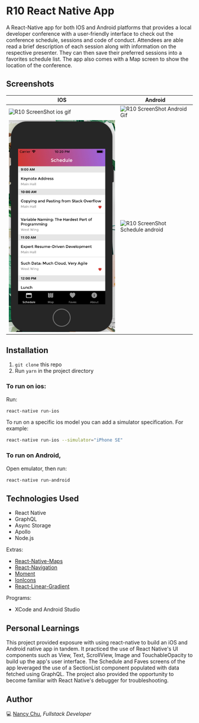# R10 React Native App

A React-Native app for both IOS and Android platforms that provides a local developer conference with a user-friendly interface to check out the conference schedule, sessions and code of conduct. Attendees are able read a brief description of each session along with information on the respective presenter. They can then save their preferred sessions into a favorites schedule list. The app also comes with a Map screen to show the location of the conference.

## Screenshots

| IOS                                                                                                                                  | Android                                                                                                                             |
| ------------------------------------------------------------------------------------------------------------------------------------ | ----------------------------------------------------------------------------------------------------------------------------------- |
| ![R10 ScreenShot ios gif](https://github.com/nancychuchu/R10-Conference-App/blob/master/js/assets/screenshots/ios.gif)               | ![R10 ScreenShot Android Gif](https://github.com/nancychuchu/R10-Conference-App/blob/master/js/assets/screenshots/Android2.gif)     |
| ![R10 ScreenShot Schedule ios](https://github.com/nancychuchu/R10-Conference-App/blob/master/js/assets/screenshots/SchedulePage.png) | ![R10 ScreenShot Schedule android](https://github.com/nancychuchu/R10-Conference-App/blob/master/js/assets/screenshots/android.pnt) |

## Installation

1. `git clone` this repo
2. Run `yarn` in the project directory

### To run on ios:

Run:

```bash
react-native run-ios
```

To run on a specific ios model you can add a simulator specification.
For example:

```bash
react-native run-ios --simulator="iPhone SE"
```

### To run on Android,

Open emulator, then run:

```bash
react-native run-android
```

## Technologies Used

- React Native
- GraphQL
- Async Storage
- Apollo
- Node.js

Extras:

- [React-Native-Maps](https://github.com/react-native-community/react-native-maps)
- [React-Navigation](https://reactnavigation.org/)
- [Moment](https://momentjs.com/)
- [IonIcons](https://ionicons.com/)
- [React-Linear-Gradient](https://github.com/react-native-community/react-native-linear-gradient)

Programs:

- XCode and Android Studio

## Personal Learnings

This project provided exposure with using react-native to build an iOS and Android native app in tandem. It practiced the use of React Native's UI components such as View, Text, ScrollView, Image and TouchableOpacity to build up the app's user interface. The Schedule and Faves screens of the app leveraged the use of a SectionList component populated with data fetched using GraphQL. The project also provided the opportunity to become familiar with React Native's debugger for troubleshooting.

## Author

💻 [Nancy Chu](https://www.linkedin.com/in/nancychuchu),
_Fullstack Developer_
